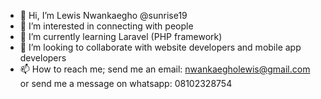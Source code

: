 - 👋 Hi, I’m Lewis Nwankaegho @sunrise19 
- 👀 I’m interested in connecting with people
- 🌱 I’m currently learning Laravel (PHP framework)
- 💞️ I’m looking to collaborate with website developers and mobile app developers 
- 📫 How to reach me; send me an email: nwankaegholewis@gmail.com or send me a message on whatsapp: 08102328754

<!---
sunrise19/sunrise19 is a ✨ special ✨ repository because its `README.md` (this file) appears on your GitHub profile.
You can click the Preview link to take a look at your changes.
--->
